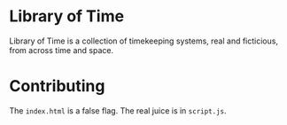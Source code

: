 # Library of Time

Library of Time is a collection of timekeeping systems, real and ficticious, from across time and space.

# Contributing

The `index.html` is a false flag. The real juice is in `script.js`.
